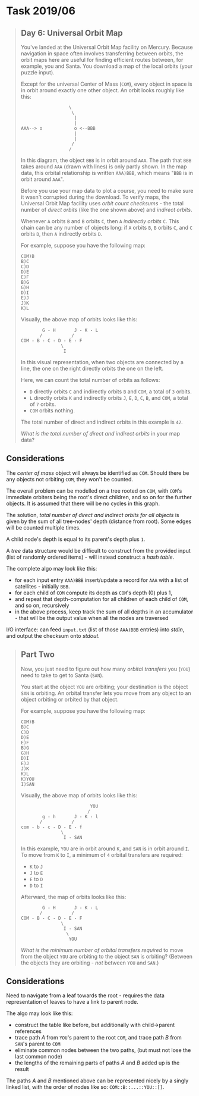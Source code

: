 # Task 2019/06

> ## Day 6: Universal Orbit Map
> 
> You've landed at the Universal Orbit Map facility on Mercury. Because navigation in space often involves transferring between orbits, the orbit maps here are useful for finding efficient routes between, for example, you and Santa. You download a map of the local orbits (your puzzle input).
> 
> Except for the universal Center of Mass (`COM`), every object in space is in orbit around exactly one other object. An orbit looks roughly like this:
> ```
>                   \
>                    \
>                     |
>                     |
> AAA--> o            o <--BBB
>                     |
>                     |
>                    /
>                   /
> ```
> In this diagram, the object `BBB` is in orbit around `AAA`. The path that `BBB` takes around `AAA` (drawn with lines) is only partly shown. In the map data, this orbital relationship is written `AAA)BBB`, which means "`BBB` is in orbit around `AAA`".
> 
> Before you use your map data to plot a course, you need to make sure it wasn't corrupted during the download. To verify maps, the Universal Orbit Map facility uses _orbit count checksums_ - the total number of _direct orbits_ (like the one shown above) and _indirect orbits_.
> 
> Whenever `A` orbits `B` and `B` orbits `C`, then `A` _indirectly orbits_ `C`. This chain can be any number of objects long: if `A` orbits `B`, `B` orbits `C`, and `C` orbits `D`, then `A` indirectly orbits `D`.
> 
> For example, suppose you have the following map:
> ```
> COM)B
> B)C
> C)D
> D)E
> E)F
> B)G
> G)H
> D)I
> E)J
> J)K
> K)L
> ```
> Visually, the above map of orbits looks like this:
> ```
>         G - H       J - K - L
>        /           /
> COM - B - C - D - E - F
>                \
>                 I
> ```
> In this visual representation, when two objects are connected by a line, the one on the right directly orbits the one on the left.
> 
> Here, we can count the total number of orbits as follows:
> 
> - `D` directly orbits `C` and indirectly orbits `B` and `COM`, a total of `3` orbits.
> - `L` directly orbits `K` and indirectly orbits `J`, `E`, `D`, `C`, `B`, and `COM`, a total of `7` orbits.
> - `COM` orbits nothing.
> 
> The total number of direct and indirect orbits in this example is `42`.
> 
> _What is the total number of direct and indirect orbits_ in your map data?

## Considerations

The _center of mass_ object will always be identified as `COM`. Should there be any objects not orbiting `COM`, they won't be counted.

The overall problem can be modelled on a tree rooted on `COM`, with `COM`'s immediate orbiters being the root's direct children, and so on for the further objects. It is assumed that there will be no cycles in this graph.

The solution, _total number of direct and indirect orbits for all objects_ is given by the sum of all tree-nodes' depth (distance from root). Some edges will be counted multiple times.

A child node's depth is equal to its parent's depth plus `1`.

A _tree_ data structure would be difficult to construct from the provided input (list of randomly ordered items) - will instead construct a _hash table_.

The complete algo may look like this:

- for each input entry `AAA)BBB` insert/update a record for `AAA` with a list of satellites - initially `BBB`.
- for each child of `COM` compute its depth as `COM`'s depth (0) plus 1,
- and repeat that depth-computation for all children of each child of `COM`, and so on, recursively
- in the above process, keep track the sum of all depths in an accumulator - that will be the output value when all the nodes are traversed

I/O interface: can feed `input.txt` (list of those `AAA)BBB` entries) into _stdin_, and output the checksum onto _stdout_.


> ## Part Two
> 
> Now, you just need to figure out how many _orbital transfers_ you (`YOU`) need to take to get to Santa (`SAN`).
> 
> You start at the object `YOU` are orbiting; your destination is the object `SAN` is orbiting. An orbital transfer lets you move from any object to an object orbiting or orbited by that object.
> 
> For example, suppose you have the following map:
> ```
> COM)B
> B)C
> C)D
> D)E
> E)F
> B)G
> G)H
> D)I
> E)J
> J)K
> K)L
> K)YOU
> I)SAN
> ```
> Visually, the above map of orbits looks like this:
> ```
>                           YOU
>                          /
>         g - h       J - K - l
>        /           /
> com - b - c - D - E - f
>                \
>                 I - SAN
> ```
> In this example, `YOU` are in orbit around `K`, and `SAN` is in orbit around `I`. To move from `K` to `I`, a minimum of `4` orbital transfers are required:
> 
> - `K` to `J`
> - `J` to `E`
> - `E` to `D`
> - `D` to `I`
> 
> Afterward, the map of orbits looks like this:
> ```
>         G - H       J - K - L
>        /           /
> COM - B - C - D - E - F
>                \
>                 I - SAN
>                  \
>                   YOU
> ```
> _What is the minimum number of orbital transfers required_ to move from the object `YOU` are orbiting to the object `SAN` is orbiting? (Between the objects they are orbiting - _not_ between `YOU` and `SAN`.)

## Considerations

Need to navigate from a leaf towards the root - requires the data representation of leaves to have a link to parent node.

The algo may look like this:

- construct the table like before, but additionally with child->parent references
- trace path _A_ from `YOU`'s parent to the root `COM`, and trace path _B_ from `SAN`'s parent to `COM`
- eliminate common nodes between the two paths, (but must not lose the last common node)
- the lengths of the remaining parts of paths _A_ and _B_ added up is the result

The paths _A_ and _B_ mentioned above can be represented nicely by a singly linked list, with the order of nodes like so: `COM::B::...::YOU::[]`.